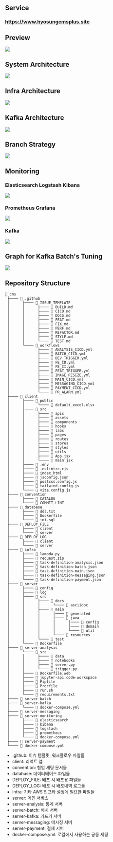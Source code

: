 ## Service

### https://www.hyosungcmsplus.site

## Preview

<img src = "https://github.com/rlatkd/cms-plus/blob/dev/assets/view.png">

## System Architecture

<img src = "https://github.com/rlatkd/cms-plus/blob/dev/assets/system-architecture1.png">

## Infra Architecture

<img src = "https://github.com/rlatkd/cms-plus/blob/dev/assets/infra-architecture.png">

## Kafka Architecture

<img src = "https://github.com/rlatkd/cms-plus/blob/dev/assets/kafka-architecture.png">

## Branch Strategy

<img src = "https://github.com/rlatkd/cms-plus/blob/dev/assets/branch-strategy.png">

## Monitoring

### Elasticsearch Logstash Kibana

<img src = "https://github.com/rlatkd/cms-plus/blob/dev/assets/kibana.png">

### Prometheus Grafana

<img src = "https://github.com/rlatkd/cms-plus/blob/dev/assets/grafana.png">

### Kafka

<img src = "https://github.com/rlatkd/cms-plus/blob/dev/assets/kafka-monitoring.png">

## Graph for Kafka Batch's Tuning

<img src = "https://github.com/rlatkd/cms-plus/blob/dev/assets/kafka-batch-tuning-graph.png">

## Repository Structure

```
📁 cms
 ├──── 📁 .github
 │      ├──── 📁 ISSUE_TEMPLATE
 │      │      ├──── 📄 BUILD.md
 │      │      ├──── 📄 CICD.md
 │      │      ├──── 📄 DOCS.md
 │      │      ├──── 📄 FEAT.md
 │      │      ├──── 📄 FIX.md
 │      │      ├──── 📄 PERF.md
 │      │      ├──── 📄 REFACTOR.md
 │      │      ├──── 📄 STYLE.md
 │      │      └──── 📄 TEST.md
 │      └──── 📁 workflows
 │             ├──── 📄 ANALYSIS_CICD.yml
 │             ├──── 📄 BATCH_CICD.yml
 │             ├──── 📄 DEV_TRIGGER.yml
 │             ├──── 📄 FE_CD.yml
 │             ├──── 📄 FE_CI.yml
 │             ├──── 📄 FEAT_TRIGGER.yml
 │             ├──── 📄 IMAGE_RESIZE.yml
 │             ├──── 📄 MAIN_CICD.yml
 │             ├──── 📄 MESSAGING_CICD.yml
 │             ├──── 📄 PAYMENT_CICD.yml
 │             └──── 📄 PR_ALARM.yml
 ├──── 📁 client
 │      ├──── 📁 public
 │      │      └──── 📄 default_excel.xlsx
 │      │──── 📁 src
 │      │      ├──── 📁 apis
 │      │      ├──── 📁 assets
 │      │      ├──── 📁 components
 │      │      ├──── 📁 hooks
 │      │      ├──── 📁 labs
 │      │      ├──── 📁 pages
 │      │      ├──── 📁 routes
 │      │      ├──── 📁 stores
 │      │      ├──── 📁 styles
 │      │      ├──── 📁 utils
 │      │      ├──── 📄 App.jsx
 │      │      └──── 📄 main.jsx
 │      ├──── 📄 .env
 │      ├──── 📄 .eslintrc.cjs
 │      ├──── 📄 index.html
 │      ├──── 📄 jsconfig.json
 │      ├──── 📄 postcss.config.js
 │      ├──── 📄 tailwind.config.js
 │      └──── 📄 vite.config.js
 ├──── 📁 convention
 │      ├──── 📄 CATALOG
 │      └──── 📄 COMMIT_LINT
 ├──── 📁 database
 │      ├──── 📄 ddl.txt
 │      ├──── 📄 Dockerfile
 │      └──── 📄 ini.sql
 ├──── 📁 DEPLOY_FILE
 │      ├──── 📁 client
 │      └──── 📁 server
 ├──── 📁 DEPLOY_LOG
 │      ├──── 📁 client
 │      └──── 📁 server
 ├──── 📁 infra
 │      ├──── 📄 lambda.py
 │      ├──── 📄 request.zip
 │      ├──── 📄 task-definition-analysis.json
 │      ├──── 📄 task-definition-batch.json
 │      ├──── 📄 task-definition-main.json
 │      ├──── 📄 task-definition-messaging.json
 │      └──── 📄 task-definition-payment.json
 ├──── 📁 server
 │      ├──── 📁 config
 │      ├──── 📁 log
 │      ├──── 📁 src
 │      │      ├──── 📁 docs
 │      │      │      └──── 📁 asciidoc
 │      │      ├──── 📁 main
 │      │      │      │──── 📁 generated
 │      │      │      │──── 📁 java
 │      │      │      │      │──── 📁 config
 │      │      │      │      │──── 📁 domain
 │      │      │      │      └──── 📁 util
 │      │      │      └──── 📁 resources
 │      │      └──── 📁 test
 │      └──── 📄 Dockerfile
 ├──── 📁 server-analysis
 │      └──── 📁 src
 │      │      ├──── 📁 data
 │      │      ├──── 📁 notebooks
 │      │      ├──── 📄 server.py
 │      │      └──── 📄 trigger.py
 │      ├──── 📄 Dockerfile.web
 │      ├──── 📄 jupyter-api.code-workspace
 │      ├──── 📄 Pipfile
 │      ├──── 📄 Procfile
 │      ├──── 📄 run.sh
 │      └──── 📄 requirements.txt
 ├──── 📁 server-batch
 ├──── 📁 server-kafka
 │      └──── 📄 docker-compose.yml
 ├──── 📁 server-messaging
 ├──── 📁 server-monitoring
 │      ├──── 📁 elasticsearch
 │      ├──── 📁 kibana
 │      ├──── 📁 logstash
 │      ├──── 📁 prometheus
 │      └──── 📄 docker-compose.yml
 ├──── 📁 server-payment
 └──── 📄 docker-compose.yml
```

- .github: 이슈 템플릿, 워크플로우 파일들
- client: 리액트 앱
- convention: 협업 세팅 문서들
- database: 데이터베이스 파일들
- DEPLOY_FILE: 배포 시 배포용 파일들
- DEPLOY_LOG: 배포 시 배포내역 로그들
- infra: 기타 AWS 인프라 설정에 필요한 파일들
- server: 메인 서비스
- server-analysis: 통계 서버
- server-batch: 배치 서버
- server-kafka: 카프카 서버
- server-messaging: 메시징 서버
- server-payment: 결제 서버
- docker-compose.yml: 로컬에서 사용하는 공동 세팅